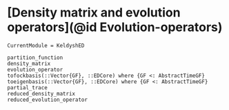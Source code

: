 # [Density matrix and evolution operators](@id Evolution-operators)

```@meta
CurrentModule = KeldyshED
```

```@docs
partition_function
density_matrix
evolution_operator
tofockbasis(::Vector{GF}, ::EDCore) where {GF <: AbstractTimeGF}
toeigenbasis(::Vector{GF}, ::EDCore) where {GF <: AbstractTimeGF}
partial_trace
reduced_density_matrix
reduced_evolution_operator
```